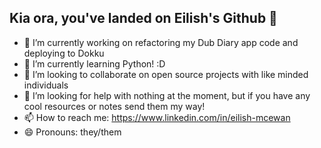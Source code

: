 ## Kia ora, you've landed on Eilish's Github 👋

- 🔭 I’m currently working on refactoring my Dub Diary app code and deploying to Dokku
- 🌱 I’m currently learning Python! :D
- 👯 I’m looking to collaborate on open source projects with like minded individuals
- 🤔 I’m looking for help with nothing at the moment, but if you have any cool resources or notes send them my way!
- 📫 How to reach me: https://www.linkedin.com/in/eilish-mcewan
- 😄 Pronouns: they/them
